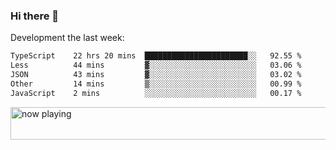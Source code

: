 ### Hi there 👋

Development the last week:
<!--START_SECTION:waka-->

```txt
TypeScript    22 hrs 20 mins  ███████████████████████░░   92.55 %
Less          44 mins         ▓░░░░░░░░░░░░░░░░░░░░░░░░   03.06 %
JSON          43 mins         ▓░░░░░░░░░░░░░░░░░░░░░░░░   03.02 %
Other         14 mins         ▒░░░░░░░░░░░░░░░░░░░░░░░░   00.99 %
JavaScript    2 mins          ░░░░░░░░░░░░░░░░░░░░░░░░░   00.17 %
```

<!--END_SECTION:waka-->

<!--
**JASONPANGGO/jasonpanggo** is a ✨ _special_ ✨ repository because its `README.md` (this file) appears on your GitHub profile.

Here are some ideas to get you started:

- 🔭 I’m currently working on ...
- 🌱 I’m currently learning ...
- 👯 I’m looking to collaborate on ...
- 🤔 I’m looking for help with ...
- 💬 Ask me about ...
- 📫 How to reach me: ...
- 😄 Pronouns: ...
- ⚡ Fun fact: ...
-->

<a href="https://volt.fm/user/q8yd9e79csfr57rt" target="_blank"><img src="https://spotify-badge-egoist.vercel.app/api/now-playing" width="540" height="52" alt="now playing"></a>
